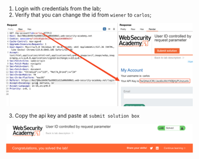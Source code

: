 
1. Login with credentials from the lab;
2. Verify that you can change the id from `wiener` to `carlos`;

![](/static/img/Pasted_image_20231120095315.png)

3. Copy the api key and paste at `submit solution box`

![](/static/img/Pasted_image_20231120095444.png)

